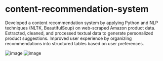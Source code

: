 # content-recommendation-system
Developed a content recommendation system by applying Python and NLP techniques (NLTK, BeautifulSoup) on web-scraped Amazon product data. Extracted, cleaned, and processed textual data to generate personalized product suggestions. Improved user experience by organizing recommendations into structured tables based on user preferences.

![image](https://github.com/user-attachments/assets/21e4cf92-75f6-4e1e-afd0-493b3844d5e0)
![image](https://github.com/user-attachments/assets/0eb10096-8780-4cdb-a4ba-493f7d99d4c7)

